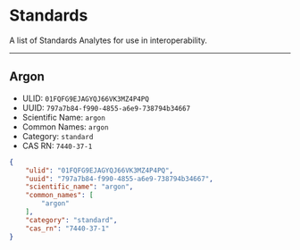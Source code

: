 # Standards
A list of Standards Analytes for use in interoperability.

----------------------------------------

## Argon

* ULID: `01FQFG9EJAGYQJ66VK3MZ4P4PQ`
* UUID: `797a7b84-f990-4855-a6e9-738794b34667`
* Scientific Name: `argon`
* Common Names: `argon`
* Category: `standard`
* CAS RN: `7440-37-1`

```json
{
    "ulid": "01FQFG9EJAGYQJ66VK3MZ4P4PQ",
    "uuid": "797a7b84-f990-4855-a6e9-738794b34667",
    "scientific_name": "argon",
    "common_names": [
        "argon"
    ],
    "category": "standard",
    "cas_rn": "7440-37-1"
}
```

